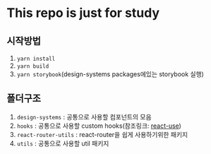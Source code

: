 # This repo is just for study

## 시작방법

1. `yarn install`
2. `yarn build`
3. `yarn storybook`(design-systems packages에있는 storybook 실행)

## 폴더구조

1. `design-systems` : 공통으로 사용할 컴포넌트의 모음
2. `hooks` : 공통으로 사용할 custom hooks(참조링크: [react-use](https://github.com/streamich/react-use))
3. `react-router-utils` : react-router을 쉽게 사용하기위한 패키지
4. `utils` : 공통으로 사용할 util 패키지
